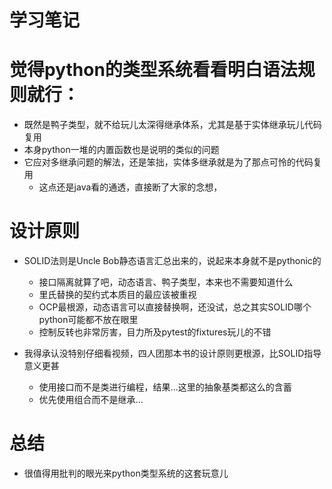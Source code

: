 # 学习笔记

# 觉得python的类型系统看看明白语法规则就行：

+ 既然是鸭子类型，就不给玩儿太深得继承体系，尤其是基于实体继承玩儿代码复用
+ 本身python一堆的内置函数也是说明的类似的问题
+ 它应对多继承问题的解法，还是笨拙，实体多继承就是为了那点可怜的代码复用
  - 这点还是java看的通透，直接断了大家的念想，
  
# 设计原则

+ SOLID法则是Uncle Bob静态语言汇总出来的，说起来本身就不是pythonic的
  - 接口隔离就算了吧，动态语言、鸭子类型，本来也不需要知道什么
  - 里氏替换的契约式本质目的最应该被重视
  - OCP最根源，动态语言可以直接替换啊，还没试，总之其实SOLID哪个python可能都不放在眼里
  - 控制反转也非常厉害，目力所及pytest的fixtures玩儿的不错
  
+ 我得承认没特别仔细看视频，四人团那本书的设计原则更根源，比SOLID指导意义更甚
  - 使用接口而不是类进行编程，结果...这里的抽象基类都这么的含蓄
  - 优先使用组合而不是继承...
  
# 总结

+ 很值得用批判的眼光来python类型系统的这套玩意儿
